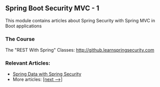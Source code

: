 ## Spring Boot Security MVC - 1

This module contains articles about Spring Security with Spring MVC in Boot applications

### The Course
The "REST With Spring" Classes: http://github.learnspringsecurity.com

### Relevant Articles:
- [Spring Data with Spring Security](https://www.baeldung.com/spring-data-security)
- More articles: [[next -->]](/../spring-security-mvc-boot-2)
